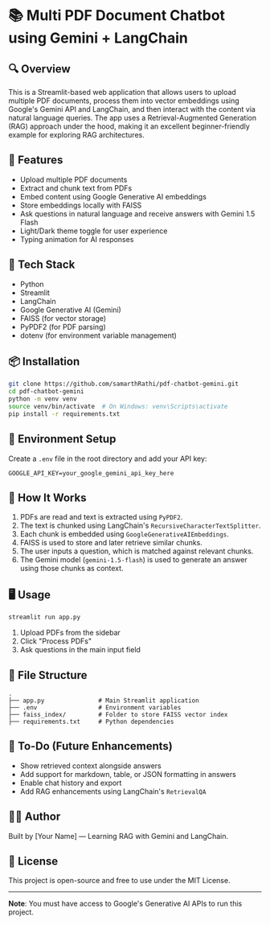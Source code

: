 # 📚 Multi PDF Document Chatbot using Gemini + LangChain

## 🔍 Overview
This is a Streamlit-based web application that allows users to upload multiple PDF documents, process them into vector embeddings using Google's Gemini API and LangChain, and then interact with the content via natural language queries. The app uses a Retrieval-Augmented Generation (RAG) approach under the hood, making it an excellent beginner-friendly example for exploring RAG architectures.

## 🚀 Features
- Upload multiple PDF documents
- Extract and chunk text from PDFs
- Embed content using Google Generative AI embeddings
- Store embeddings locally with FAISS
- Ask questions in natural language and receive answers with Gemini 1.5 Flash
- Light/Dark theme toggle for user experience
- Typing animation for AI responses

## 🧰 Tech Stack
- Python
- Streamlit
- LangChain
- Google Generative AI (Gemini)
- FAISS (for vector storage)
- PyPDF2 (for PDF parsing)
- dotenv (for environment variable management)

## 📦 Installation
```bash
git clone https://github.com/samarthRathi/pdf-chatbot-gemini.git
cd pdf-chatbot-gemini
python -m venv venv
source venv/bin/activate  # On Windows: venv\Scripts\activate
pip install -r requirements.txt
```

## 🔐 Environment Setup
Create a `.env` file in the root directory and add your API key:
```env
GOOGLE_API_KEY=your_google_gemini_api_key_here
```

## 🧪 How It Works
1. PDFs are read and text is extracted using `PyPDF2`.
2. The text is chunked using LangChain's `RecursiveCharacterTextSplitter`.
3. Each chunk is embedded using `GoogleGenerativeAIEmbeddings`.
4. FAISS is used to store and later retrieve similar chunks.
5. The user inputs a question, which is matched against relevant chunks.
6. The Gemini model (`gemini-1.5-flash`) is used to generate an answer using those chunks as context.

## 🖥️ Usage
```bash
streamlit run app.py
```
1. Upload PDFs from the sidebar
2. Click "Process PDFs"
3. Ask questions in the main input field

## 📂 File Structure
```
.
├── app.py               # Main Streamlit application
├── .env                 # Environment variables
├── faiss_index/         # Folder to store FAISS vector index
├── requirements.txt     # Python dependencies
```

## 📝 To-Do (Future Enhancements)
- Show retrieved context alongside answers
- Add support for markdown, table, or JSON formatting in answers
- Enable chat history and export
- Add RAG enhancements using LangChain's `RetrievalQA`

## 🙋‍♂️ Author
Built by [Your Name] — Learning RAG with Gemini and LangChain.

## 🪪 License
This project is open-source and free to use under the MIT License.

---
**Note**: You must have access to Google's Generative AI APIs to run this project.
